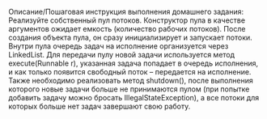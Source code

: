 Описание/Пошаговая инструкция выполнения домашнего задания:
Реализуйте собственный пул потоков. Конструктор пула в качестве аргументов ожидает емкость (количество рабочих потоков). После создания объекта пула, он сразу инициализирует и запускает потоки. Внутри пула очередь задач на исполнение организуется через LinkedList. Для передачи пулу новой задачи используется метод execute(Runnable r), указанная задача попадает в очередь исполнения, и как только появится свободный поток – передается на исполнение. Также необходимо реализовать метод shutdown(), после выполнения которого новые задачи больше не принимаются пулом (при попытке добавить задачу можно бросать IllegalStateException), а все потоки для которых больше нет задач завершают свою работу.